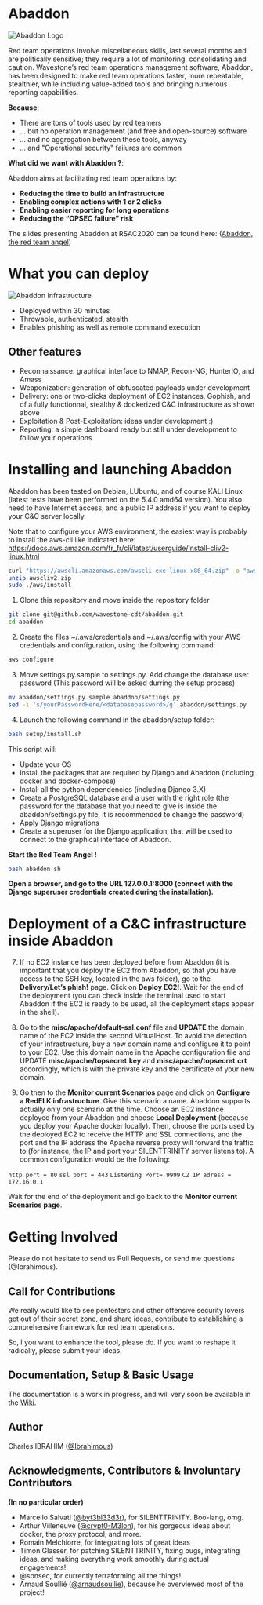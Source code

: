 

# Abaddon

![Abaddon Logo](LOGO.jpg)

Red team operations involve miscellaneous skills, last several months and are politically sensitive; they require a lot of monitoring, consolidating and caution. Wavestone’s red team operations management software, Abaddon, has been designed to make red team operations faster, more repeatable, stealthier, while including value-added tools and bringing numerous reporting capabilities.

**Because**:

- There are tons of tools used by red teamers
- ... but no operation management (and free and open-source) software
- ... and no aggregation between these tools, anyway
- ... and "Operational security" failures are common

**What did we want with Abaddon ?**:

Abaddon aims at facilitating red team operations by:

- **Reducing the time to build an infrastructure**
- **Enabling complex actions with 1 or 2 clicks**
- **Enabling easier reporting for long operations**
- **Reducing the “OPSEC failure” risk**

The slides presenting Abaddon at RSAC2020 can be found here: ([Abaddon, the red team angel](https://www.rsaconference.com/usa/us-2020/agenda/abaddon-the-red-team-angel))

# What you can deploy

![Abaddon Infrastructure](command_and_control_architecture.png)

- Deployed within 30 minutes 
- Throwable, authenticated, stealth
- Enables phishing as well as remote command execution

## Other features

- Reconnaissance: graphical interface to NMAP, Recon-NG, HunterIO, and Amass
- Weaponization: generation of obfuscated payloads under development
- Delivery: one or two-clicks deployment of EC2 instances, Gophish, and of a fully functionnal, stealthy & dockerized C&C infrastructure as shown above
- Exploitation & Post-Exploitation: ideas under development :)
- Reporting: a simple dashboard ready but still under development to follow your operations

# Installing and launching Abaddon

Abaddon has been tested on Debian, LUbuntu, and of course KALI Linux (latest tests have been performed on the 5.4.0 amd64 version).
You also need to have Internet access, and  a public IP address if you want to deploy your C&C server locally.

Note that to configure your AWS environment, the easiest way is probably to install the aws-cli like indicated here: https://docs.aws.amazon.com/fr_fr/cli/latest/userguide/install-cliv2-linux.html

```sh
curl "https://awscli.amazonaws.com/awscli-exe-linux-x86_64.zip" -o "awscliv2.zip"
unzip awscliv2.zip
sudo ./aws/install
```

1. Clone this repository and move inside the repository folder

```sh
git clone git@github.com/wavestone-cdt/abaddon.git
cd abaddon
```

2. Create the files ~/.aws/credentials and ~/.aws/config with your AWS credentials and configuration, using the following command:

```sh
aws configure
```

3. Move settings.py.sample to settings.py. Add change the database user password (This password will be asked durring the setup process)

```sh
mv abaddon/settings.py.sample abaddon/settings.py
sed -i 's/yourPasswordHere/<databasepassword>/g' abaddon/settings.py
```

4. Launch the following command in the abaddon/setup folder:

```sh
bash setup/install.sh
```

This script will:

- Update your OS
- Install the packages that are required by Django and Abaddon (including docker and docker-compose)
- Install all the python dependencies (including Django 3.X)
- Create a PostgreSQL database and a user with the right role (the password for the database that you need to give is inside the abaddon/settings.py file, it is recommended to change the password)
- Apply Django migrations
- Create a superuser for the Django application, that will be used to connect to the graphical interface of Abaddon.

**Start the Red Team Angel !**

```sh
bash abaddon.sh
```

**Open a browser, and go to the URL 127.0.0.1:8000 (connect with the Django superuser credentials created during the installation).**

# Deployment of a C&C infrastructure inside Abaddon

7. If no EC2 instance has been deployed before from Abaddon (it is important that you deploy the EC2 from Abaddon, so that you have access to the SSH key, located in the aws folder), go to the **Delivery/Let’s phish!** page. Click on **Deploy EC2!**. Wait for the end of the deployment (you can check inside the terminal used to start Abaddon if the EC2 is ready to be used, all the deployment steps appear in the shell).

8. Go to the **misc/apache/default-ssl.conf** file and **UPDATE** the domain name of the EC2 inside the second VirtualHost. To avoid the detection of your infrastructure, buy a new domain name and configure it to point to your EC2. Use this domain name in the Apache configuration file and UPDATE **misc/apache/topsecret.key** and **misc/apache/topsecret.crt** accordingly, which is with the private key and the certificate of your new domain.

9. Go then to the **Monitor current Scenarios** page and click on **Configure a RedELK infrastructure**. Give this scenario a name. Abaddon supports actually only one scenario at the time. Choose an EC2 instance deployed from your Abaddon and choose **Local Deployment** (because you deploy your Apache docker locally). Then, choose the ports used by the  deployed EC2 to receive the HTTP and SSL connections, and the port and the IP address the Apache reverse proxy will forward the traffic to (for instance, the IP and port your SILENTTRINITY server listens to).
A common configuration would be the following:

`http port = 80`
`ssl port = 443`
`Listening Port= 9999`
`C2 IP adress = 172.16.0.1`

Wait for the end of the deployment and go back to the **Monitor current Scenarios page**.

# Getting Involved

Please do not hesitate to send us Pull Requests, or send me questions (@Ibrahimous).

## Call for Contributions

We really would like to see pentesters and other offensive security lovers get out of their secret zone, and share ideas, contribute to establishing a comprehensive framework for red team operations.

So, I you want to enhance the tool, please do. If you want to reshape it radically, please submit your ideas. 

## Documentation, Setup & Basic Usage

The documentation is a work in progress, and will very soon be available in the [Wiki](https://github.com/wavestone-cdt/abaddon/wiki).

## Author

Charles IBRAHIM ([@Ibrahimous](https://twitter.com/Ibrahimous))

## Acknowledgments, Contributors & Involuntary Contributors

**(In no particular order)**

- Marcello Salvati ([@byt3bl33d3r](https://twitter.com/byt3bl33d3r)), for SILENTTRINITY. Boo-lang, omg.
- Arthur Villeneuve ([@crypt0-M3lon](https://twitter.com/crypt0_m3lon)), for his gorgeous ideas about docker, the proxy protocol, and more.
- Romain Melchiorre, for integrating lots of great ideas
- Timon Glasser, for patching SILENTTRINITY, fixing bugs, integrating ideas, and making everything work smoothly during actual engagements!
- @sbnsec, for currently terraforming all the things!
- Arnaud Soullié ([@arnaudsoullie](https://twitter.com/arnaudsoullie)), because he overviewed most of the project!
